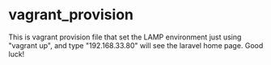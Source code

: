 # vagrant_provision
This is vagrant provision file that set the LAMP environment just using "vagrant up", and type "192.168.33.80" will see the laravel home page. Good luck!
